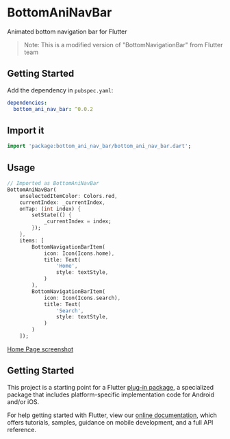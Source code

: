 # BottomAniNavBar

Animated bottom navigation bar for Flutter

> Note: This is a modified version of "BottomNavigationBar" from Flutter team



## Getting Started

Add the dependency in `pubspec.yaml`:

```yaml
dependencies:
  bottom_ani_nav_bar: ^0.0.2
  ```

## Import it


```dart
import 'package:bottom_ani_nav_bar/bottom_ani_nav_bar.dart';
  ```

## Usage

```dart
// Imported as BottomAniNavBar
BottomAniNavBar(
    unselectedItemColor: Colors.red,
    currentIndex: _currentIndex,
    onTap: (int index) {
        setState(() {
            _currentIndex = index;
        });
    },
    items: [
        BottomNavigationBarItem(
            icon: Icon(Icons.home),
            title: Text(
                'Home',
                style: textStyle,
            )
        ),
        BottomNavigationBarItem(
            icon: Icon(Icons.search),
            title: Text(
                'Search',
                style: textStyle,
            )
        )
    ]);
```


[Home Page screenshot](https://raw.githubusercontent.com/omeasraf/BottomAniNavBar/master/ScreenShot.png)


## Getting Started

This project is a starting point for a Flutter
[plug-in package](https://flutter.dev/developing-packages/),
a specialized package that includes platform-specific implementation code for
Android and/or iOS.

For help getting started with Flutter, view our 
[online documentation](https://flutter.dev/docs), which offers tutorials, 
samples, guidance on mobile development, and a full API reference.